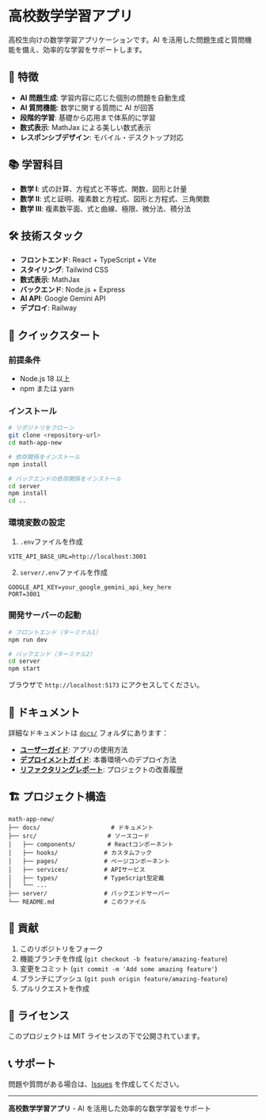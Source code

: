 # 高校数学学習アプリ

高校生向けの数学学習アプリケーションです。AI を活用した問題生成と質問機能を備え、効率的な学習をサポートします。

## 🚀 特徴

-   **AI 問題生成**: 学習内容に応じた個別の問題を自動生成
-   **AI 質問機能**: 数学に関する質問に AI が回答
-   **段階的学習**: 基礎から応用まで体系的に学習
-   **数式表示**: MathJax による美しい数式表示
-   **レスポンシブデザイン**: モバイル・デスクトップ対応

## 📚 学習科目

-   **数学 I**: 式の計算、方程式と不等式、関数、図形と計量
-   **数学 II**: 式と証明、複素数と方程式、図形と方程式、三角関数
-   **数学 III**: 複素数平面、式と曲線、極限、微分法、積分法

## 🛠️ 技術スタック

-   **フロントエンド**: React + TypeScript + Vite
-   **スタイリング**: Tailwind CSS
-   **数式表示**: MathJax
-   **バックエンド**: Node.js + Express
-   **AI API**: Google Gemini API
-   **デプロイ**: Railway

## 🚀 クイックスタート

### 前提条件

-   Node.js 18 以上
-   npm または yarn

### インストール

```bash
# リポジトリをクローン
git clone <repository-url>
cd math-app-new

# 依存関係をインストール
npm install

# バックエンドの依存関係をインストール
cd server
npm install
cd ..
```

### 環境変数の設定

1. `.env`ファイルを作成

```env
VITE_API_BASE_URL=http://localhost:3001
```

2. `server/.env`ファイルを作成

```env
GOOGLE_API_KEY=your_google_gemini_api_key_here
PORT=3001
```

### 開発サーバーの起動

```bash
# フロントエンド（ターミナル1）
npm run dev

# バックエンド（ターミナル2）
cd server
npm start
```

ブラウザで `http://localhost:5173` にアクセスしてください。

## 📖 ドキュメント

詳細なドキュメントは [`docs/`](./docs/) フォルダにあります：

-   **[ユーザーガイド](./docs/USER_GUIDE.md)**: アプリの使用方法
-   **[デプロイメントガイド](./docs/DEPLOYMENT_GUIDE.md)**: 本番環境へのデプロイ方法
-   **[リファクタリングレポート](./docs/REFACTORING_REPORT.md)**: プロジェクトの改善履歴

## 🏗️ プロジェクト構造

```
math-app-new/
├── docs/                    # ドキュメント
├── src/                    # ソースコード
│   ├── components/         # Reactコンポーネント
│   ├── hooks/             # カスタムフック
│   ├── pages/             # ページコンポーネント
│   ├── services/          # APIサービス
│   ├── types/             # TypeScript型定義
│   └── ...
├── server/                # バックエンドサーバー
└── README.md              # このファイル
```

## 🤝 貢献

1. このリポジトリをフォーク
2. 機能ブランチを作成 (`git checkout -b feature/amazing-feature`)
3. 変更をコミット (`git commit -m 'Add some amazing feature'`)
4. ブランチにプッシュ (`git push origin feature/amazing-feature`)
5. プルリクエストを作成

## 📄 ライセンス

このプロジェクトは MIT ライセンスの下で公開されています。

## 📞 サポート

問題や質問がある場合は、[Issues](../../issues) を作成してください。

---

**高校数学学習アプリ** - AI を活用した効率的な数学学習をサポート
